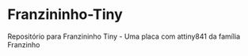 # Franzininho-Tiny
Repositório para Franzininho Tiny - Uma placa com attiny841 da família Franzinho

